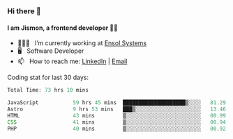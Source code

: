 ### Hi there 👋

#### I am Jismon, a frontend developer 👦🏻

- 🧑🏻‍💻   &nbsp; I’m currently working at <a href='https://www.ensolsystems.com/' target="_blank">Ensol Systems</a>
- 🖥   &nbsp; Software Developer
- 📫   &nbsp; How to reach me: <a href='https://www.linkedin.com/in/jismonthomas/'>LinkedIn</a> | <a href='mailto:hellojismonthomas@gmail.com'>Email</a>

Coding stat for last 30 days:
<!--START_SECTION:waka-->

```javascript
Total Time: 73 hrs 10 mins

JavaScript           59 hrs 45 mins  ████████████████████▒░░░░   81.29 %
Astro                9 hrs 53 mins   ███▒░░░░░░░░░░░░░░░░░░░░░   13.46 %
HTML                 43 mins         ▒░░░░░░░░░░░░░░░░░░░░░░░░   00.99 %
CSS                  41 mins         ▒░░░░░░░░░░░░░░░░░░░░░░░░   00.94 %
PHP                  40 mins         ▒░░░░░░░░░░░░░░░░░░░░░░░░   00.92 %
```

<!--END_SECTION:waka-->

<!--
**jismonthomas/jismonthomas** is a ✨ _special_ ✨ repository because its `README.md` (this file) appears on your GitHub profile.

Here are some ideas to get you started:

- 🔭 I’m currently working on ...
- 🌱 I’m currently learning ...
- 👯 I’m looking to collaborate on ...
- 🤔 I’m looking for help with ...
- 💬 Ask me about ...
- 📫 How to reach me: ...
- 😄 Pronouns: ...
- ⚡ Fun fact: ...
-->
